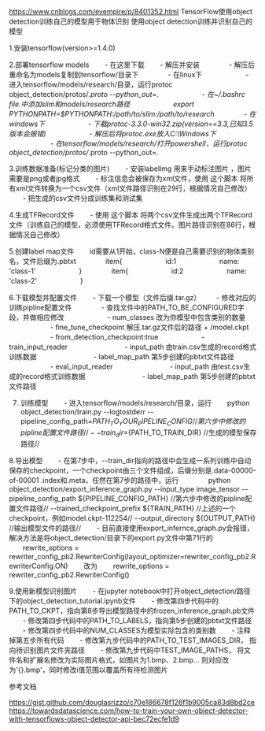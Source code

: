 https://www.cnblogs.com/evempire/p/8401352.html
TensorFlow使用object detection训练自己的模型用于物体识别
使用object detection训练并识别自己的模型


1.安装tensorflow(version>=1.4.0)

2.部署tensorflow models
　　- 在这里下载
　　- 解压并安装
　　　　- 解压后重命名为models复制到tensorflow/目录下
　　　　- 在linux下
　　　　　　- 进入tensorflow/models/research/目录，运行protoc object_detection/protos/*.proto --python_out=.
　　　　　　- 在~/.bashrc file.中添加slim和models/research路径
　　　　　　export PYTHONPATH=$PYTHONPATH:/path/to/slim:/path/to/research
　　　　- 在windows下
　　　　　　- 下载protoc-3.3.0-win32.zip(version==3.3,已知3.5版本会报错) 
　　　　　　- 解压后将protoc.exe放入C:\Windows下
　　　　　　- 在tensorflow/models/research/打开powershell，运行protoc object_detection/protos/*.proto --python_out=.

3.训练数据准备(标记分类的图片)
　　- 安装labelImg 用来手动标注图片 ，图片需要是png或者jpg格式
　　- 标注信息会被保存为xml文件，使用 这个脚本 将所有xml文件转换为一个csv文件（xml文件路径识别在29行，根据情况自己修改）
　　- 把生成的csv文件分成训练集和测试集

4.生成TFRecord文件
　　- 使用 这个脚本 将两个csv文件生成出两个TFRecord文件（训练自己的模型，必须使用TFRecord格式文件。图片路径识别在86行，根据情况自己修改）

5.创建label map文件
　　id需要从1开始，class-N便是自己需要识别的物体类别名，文件后缀为.pbtxt
　　　　item{
　　　　　　id:1
　　　　　　name: 'class-1'
　　　　　　}
　　　　item{
　　　　　　id:2
　　　　　　name: 'class-2'
　　　　　　}

6.下载模型并配置文件
　　- 下载一个模型（文件后缀.tar.gz）
　　- 修改对应的训练pipline配置文件 
　　　　- 查找文件中的PATH_TO_BE_CONFIGURED字段，并做相应修改
　　　　　　- num_classes 改为你模型中包含类别的数量
　　　　　　- fine_tune_checkpoint 解压.tar.gz文件后的路径 + /model.ckpt
　　　　　　- from_detection_checkpoint:true
　　　　　　- train_input_reader
　　　　　　　　- input_path 由train.csv生成的record格式训练数据
　　　　　　　　- label_map_path 第5步创建的pbtxt文件路径
　　　　　　- eval_input_reader
　　　　　　　　- input_path 由test.csv生成的record格式训练数据
　　　　　　　　- label_map_path 第5步创建的pbtxt文件路径

7. 训练模型
　　- 进入tensorflow/models/research/目录，运行
　　python object_detection/train.py --logtostderr  --pipeline_config_path=${PATH_TO_YOUR_PIPELINE_CONFIG} //第六步中修改的pipline配置文件路径// --train_dir=${PATH_TO_TRAIN_DIR} //生成的模型保存路径//

8.导出模型
　　- 在第7步中，--train_dir指向的路径中会生成一系列训练中自动保存的checkpoint，一个checkpoint由三个文件组成，后缀分别是.data-00000-of-00001 .index和.meta，任然在第7步的路径中，运行
　　　　python object_detection/export_inference_graph.py --input_type image_tensor  --pipeline_config_path ${PIPELINE_CONFIG_PATH} //第六步中修改的pipline配置文件路径// --trained_checkpoint_prefix ${TRAIN_PATH} //上述的一个checkpoint，例如model.ckpt-112254// --output_directory ${OUTPUT_PATH} //输出模型文件的路径//
　　- 目前直接使用export_infernce_graph.py会报错，解决方法是将object_detection/目录下的export.py文件中第71行的
　　rewrite_options = rewriter_config_pb2.RewriterConfig(layout_optimizer=rewriter_config_pb2.RewriterConfig.ON)
　　改为
　　rewrite_options = rewriter_config_pb2.RewriterConfig()

9.使用新模型识别图片
　　- 在jupyter notebook中打开object_detection/路径下的object_detection_tutorial.ipynb文件
　　- 修改第四步代码中的PATH_TO_CKPT，指向第8步导出模型路径中的frozen_inference_graph.pb文件
　　- 修改第四步代码中的PATH_TO_LABELS，指向第5步创建的pbtxt文件路径
　　- 修改第四步代码中的NUM_CLASSES为模型实际包含的类别数
　　- 注释掉第五步所有代码
　　- 修改第九步代码中的PATH_TO_TEST_IMAGES_DIR， 指向待识别图片文件夹路径
　　- 修改第九步代码中TEST_IMAGE_PATHS， 将文件名和扩展名修改为实际图片格式，如图片为1.bmp、2.bmp... 则对应改为'{}.bmp'，同时修改i值范围以覆盖所有待检测图片

 

参考文档

https://gist.github.com/douglasrizzo/c70e186678f126f1b9005ca83d8bd2ce
https://towardsdatascience.com/how-to-train-your-own-object-detector-with-tensorflows-object-detector-api-bec72ecfe1d9

